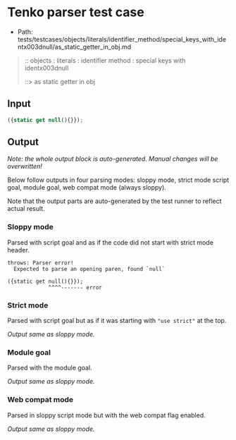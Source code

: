 # Tenko parser test case

- Path: tests/testcases/objects/literals/identifier_method/special_keys_with_identx003dnull/as_static_getter_in_obj.md

> :: objects : literals : identifier method : special keys with identx003dnull
>
> ::> as static getter in obj

## Input

`````js
({static get null(){}});
`````

## Output

_Note: the whole output block is auto-generated. Manual changes will be overwritten!_

Below follow outputs in four parsing modes: sloppy mode, strict mode script goal, module goal, web compat mode (always sloppy).

Note that the output parts are auto-generated by the test runner to reflect actual result.

### Sloppy mode

Parsed with script goal and as if the code did not start with strict mode header.

`````
throws: Parser error!
  Expected to parse an opening paren, found `null`

({static get null(){}});
             ^^^^------- error
`````

### Strict mode

Parsed with script goal but as if it was starting with `"use strict"` at the top.

_Output same as sloppy mode._

### Module goal

Parsed with the module goal.

_Output same as sloppy mode._

### Web compat mode

Parsed in sloppy script mode but with the web compat flag enabled.

_Output same as sloppy mode._
